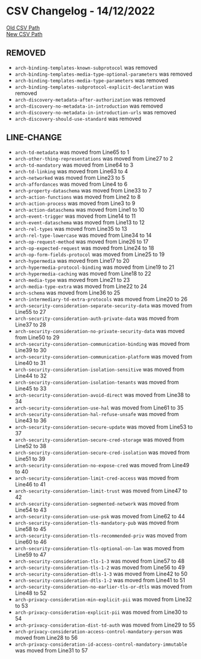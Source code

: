 
# CSV Changelog - 14/12/2022

[Old CSV Path](../../../../data/input_2022/Architecture/Results/saywot.csv)  
[New CSV Path](../../../../../wot-architecture/testing/manual.csv)


## REMOVED

- `arch-binding-templates-known-subprotocol` was removed
- `arch-binding-templates-media-type-optional-parameters` was removed
- `arch-binding-templates-media-type-parameters` was removed
- `arch-binding-templates-subprotocol-explicit-declaration` was removed
- `arch-discovery-metadata-after-authorization` was removed
- `arch-discovery-no-metadata-in-introduction` was removed
- `arch-discovery-no-metadata-in-introduction-urls` was removed
- `arch-discovery-should-use-standard` was removed


## LINE-CHANGE

- `arch-td-metadata` was moved from Line65 to 1
- `arch-other-thing-representations` was moved from Line27 to 2
- `arch-td-mandatory` was moved from Line64 to 3
- `arch-td-linking` was moved from Line63 to 4
- `arch-networked` was moved from Line23 to 5
- `arch-affordances` was moved from Line4 to 6
- `arch-property-dataschema` was moved from Line33 to 7
- `arch-action-functions` was moved from Line2 to 8
- `arch-action-process` was moved from Line3 to 9
- `arch-action-dataschema` was moved from Line1 to 10
- `arch-event-trigger` was moved from Line14 to 11
- `arch-event-dataschema` was moved from Line13 to 12
- `arch-rel-types` was moved from Line35 to 13
- `arch-rel-type-lowercase` was moved from Line34 to 14
- `arch-op-request-method` was moved from Line26 to 17
- `arch-op-expected-request` was moved from Line24 to 18
- `arch-op-form-fields-protocol` was moved from Line25 to 19
- `arch-hypermedia` was moved from Line17 to 20
- `arch-hypermedia-protocol-binding` was moved from Line19 to 21
- `arch-hypermedia-caching` was moved from Line18 to 22
- `arch-media-type` was moved from Line21 to 23
- `arch-media-type-extra` was moved from Line22 to 24
- `arch-schema` was moved from Line36 to 25
- `arch-intermediary-td-extra-protocols` was moved from Line20 to 26
- `arch-security-consideration-separate-security-data` was moved from Line55 to 27
- `arch-security-consideration-auth-private-data` was moved from Line37 to 28
- `arch-security-consideration-no-private-security-data` was moved from Line50 to 29
- `arch-security-consideration-communication-binding` was moved from Line39 to 30
- `arch-security-consideration-communication-platform` was moved from Line40 to 31
- `arch-security-consideration-isolation-sensitive` was moved from Line44 to 32
- `arch-security-consideration-isolation-tenants` was moved from Line45 to 33
- `arch-security-consideration-avoid-direct` was moved from Line38 to 34
- `arch-security-consideration-use-hal` was moved from Line61 to 35
- `arch-security-consideration-hal-refuse-unsafe` was moved from Line43 to 36
- `arch-security-consideration-secure-update` was moved from Line53 to 37
- `arch-security-consideration-secure-cred-storage` was moved from Line52 to 38
- `arch-security-consideration-secure-cred-isolation` was moved from Line51 to 39
- `arch-security-consideration-no-expose-cred` was moved from Line49 to 40
- `arch-security-consideration-limit-cred-access` was moved from Line46 to 41
- `arch-security-consideration-limit-trust` was moved from Line47 to 42
- `arch-security-consideration-segmented-network` was moved from Line54 to 43
- `arch-security-consideration-use-psk` was moved from Line62 to 44
- `arch-security-consideration-tls-mandatory-pub` was moved from Line58 to 45
- `arch-security-consideration-tls-recommended-priv` was moved from Line60 to 46
- `arch-security-consideration-tls-optional-on-lan` was moved from Line59 to 47
- `arch-security-consideration-tls-1-3` was moved from Line57 to 48
- `arch-security-consideration-tls-1-2` was moved from Line56 to 49
- `arch-security-consideration-dtls-1-3` was moved from Line42 to 50
- `arch-security-consideration-dtls-1-2` was moved from Line41 to 51
- `arch-security-consideration-no-earlier-tls-or-dtls` was moved from Line48 to 52
- `arch-privacy-consideration-min-explicit-pii` was moved from Line32 to 53
- `arch-privacy-consideration-explicit-pii` was moved from Line30 to 54
- `arch-privacy-consideration-dist-td-auth` was moved from Line29 to 55
- `arch-privacy-consideration-access-control-mandatory-person` was moved from Line28 to 56
- `arch-privacy-consideration-id-access-control-mandatory-immutable` was moved from Line31 to 57

